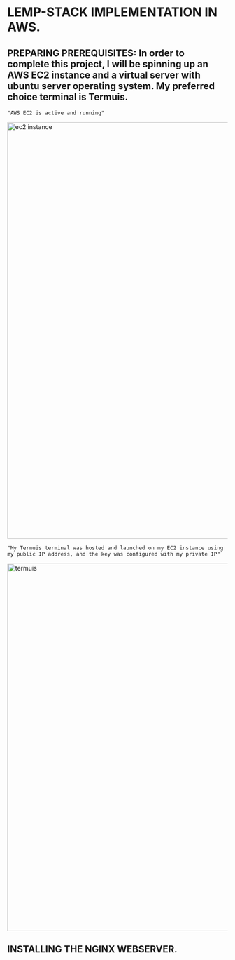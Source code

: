 # LEMP-STACK IMPLEMENTATION IN AWS.


 ## PREPARING PREREQUISITES: In order to complete this project, I will be spinning up an AWS EC2 instance and a virtual server with ubuntu server operating system. My preferred choice terminal is Termuis.

    "AWS EC2 is active and running"
<img width="950" alt="ec2 instance" src="https://github.com/Gailpositive/Darey.io-Projects-1-10/assets/111061512/2eb423a1-a523-4377-9c66-391fcc3d95bf">

    "My Termuis terminal was hosted and launched on my EC2 instance using my public IP address, and the key was configured with my private IP"
<img width="838" alt="termuis" src="https://github.com/Gailpositive/Darey.io-Projects-1-10/assets/111061512/5d27a6fd-1f3a-4d57-b771-a29990674c85">


   ## INSTALLING THE NGINX WEBSERVER.

   

